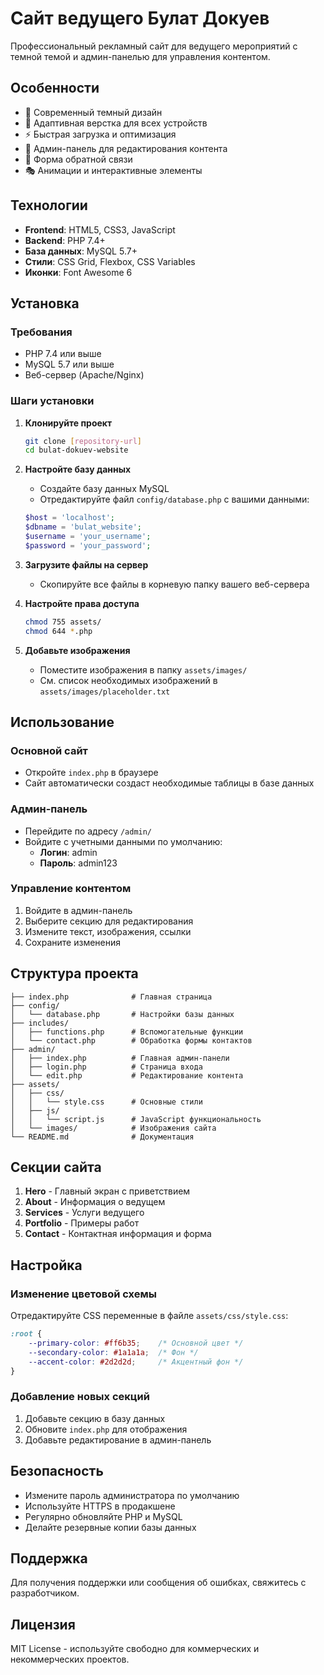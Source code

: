 # Сайт ведущего Булат Докуев

Профессиональный рекламный сайт для ведущего мероприятий с темной темой и админ-панелью для управления контентом.

## Особенности

- 🎨 Современный темный дизайн
- 📱 Адаптивная верстка для всех устройств
- ⚡ Быстрая загрузка и оптимизация
- 🔧 Админ-панель для редактирования контента
- 📧 Форма обратной связи
- 🎭 Анимации и интерактивные элементы

## Технологии

- **Frontend**: HTML5, CSS3, JavaScript
- **Backend**: PHP 7.4+
- **База данных**: MySQL 5.7+
- **Стили**: CSS Grid, Flexbox, CSS Variables
- **Иконки**: Font Awesome 6

## Установка

### Требования
- PHP 7.4 или выше
- MySQL 5.7 или выше
- Веб-сервер (Apache/Nginx)

### Шаги установки

1. **Клонируйте проект**
   ```bash
   git clone [repository-url]
   cd bulat-dokuev-website
   ```

2. **Настройте базу данных**
   - Создайте базу данных MySQL
   - Отредактируйте файл `config/database.php` с вашими данными:
   ```php
   $host = 'localhost';
   $dbname = 'bulat_website';
   $username = 'your_username';
   $password = 'your_password';
   ```

3. **Загрузите файлы на сервер**
   - Скопируйте все файлы в корневую папку вашего веб-сервера

4. **Настройте права доступа**
   ```bash
   chmod 755 assets/
   chmod 644 *.php
   ```

5. **Добавьте изображения**
   - Поместите изображения в папку `assets/images/`
   - См. список необходимых изображений в `assets/images/placeholder.txt`

## Использование

### Основной сайт
- Откройте `index.php` в браузере
- Сайт автоматически создаст необходимые таблицы в базе данных

### Админ-панель
- Перейдите по адресу `/admin/`
- Войдите с учетными данными по умолчанию:
  - **Логин**: admin
  - **Пароль**: admin123

### Управление контентом
1. Войдите в админ-панель
2. Выберите секцию для редактирования
3. Измените текст, изображения, ссылки
4. Сохраните изменения

## Структура проекта

```
├── index.php              # Главная страница
├── config/
│   └── database.php       # Настройки базы данных
├── includes/
│   ├── functions.php      # Вспомогательные функции
│   └── contact.php        # Обработка формы контактов
├── admin/
│   ├── index.php          # Главная админ-панели
│   ├── login.php          # Страница входа
│   └── edit.php           # Редактирование контента
├── assets/
│   ├── css/
│   │   └── style.css      # Основные стили
│   ├── js/
│   │   └── script.js      # JavaScript функциональность
│   └── images/            # Изображения сайта
└── README.md              # Документация
```

## Секции сайта

1. **Hero** - Главный экран с приветствием
2. **About** - Информация о ведущем
3. **Services** - Услуги ведущего
4. **Portfolio** - Примеры работ
5. **Contact** - Контактная информация и форма

## Настройка

### Изменение цветовой схемы
Отредактируйте CSS переменные в файле `assets/css/style.css`:
```css
:root {
    --primary-color: #ff6b35;    /* Основной цвет */
    --secondary-color: #1a1a1a;  /* Фон */
    --accent-color: #2d2d2d;     /* Акцентный фон */
}
```

### Добавление новых секций
1. Добавьте секцию в базу данных
2. Обновите `index.php` для отображения
3. Добавьте редактирование в админ-панель

## Безопасность

- Измените пароль администратора по умолчанию
- Используйте HTTPS в продакшене
- Регулярно обновляйте PHP и MySQL
- Делайте резервные копии базы данных

## Поддержка

Для получения поддержки или сообщения об ошибках, свяжитесь с разработчиком.

## Лицензия

MIT License - используйте свободно для коммерческих и некоммерческих проектов.